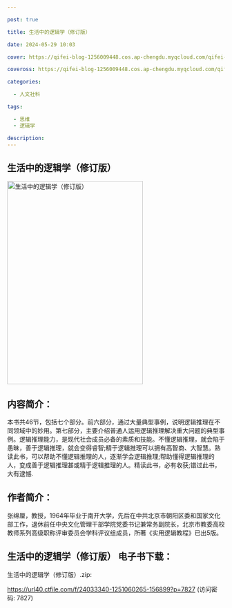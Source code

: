 ```yaml
---

post: true

title: 生活中的逻辑学（修订版）

date: 2024-05-29 10:03

cover: https://qifei-blog-1256009448.cos.ap-chengdu.myqcloud.com/qifei-blog/65c0ed729f345e8d03f95d79.jpg

coveross: https://qifei-blog-1256009448.cos.ap-chengdu.myqcloud.com/qifei-blog/65c0ed729f345e8d03f95d79.jpg

categories:

  - 人文社科

tags:

  - 思维
  - 逻辑学

description:
---
```




## 生活中的逻辑学（修订版）
<img alt=" 生活中的逻辑学（修订版）" class="aligncenter loading" data-was-processed="true" decoding="async" fetchpriority="high" height="471" src="https://qifei-blog-1256009448.cos.ap-chengdu.myqcloud.com/qifei-blog/65c0ed729f345e8d03f95d79.jpg " style="cursor: zoom-in;" width="314"/>

## 内容简介：

本书共46节，包括七个部分。前六部分，通过大量典型事例，说明逻辑推理在不同领域中的妙用。第七部分，主要介绍普通人运用逻辑推理解决重大问题的典型事例。逻辑推理能力，是现代社会成员必备的素质和技能。不懂逻辑推理，就会陷于愚昧，善于逻辑推理，就会变得睿智;精于逻辑推理可以拥有高智商、大智慧。熟读此书，可以帮助不懂逻辑推理的人，逐渐学会逻辑推理;帮助懂得逻辑推理的人，变成善于逻辑推理甚或精于逻辑推理的人。精读此书，必有收获;错过此书，大有逮憾.

## 作者简介：

张绵厘，教授，1964年毕业于南开大学，先后在中共北京市朝阳区委和国家文化部工作，退休前任中央文化管理干部学院党委书记兼常务副院长，北京市教委高校教师系列高级职称评审委员会学科评议组成员，所著《实用逻辑教程》已出5版。

## 生活中的逻辑学（修订版） 电子书下载：



生活中的逻辑学（修订版）.zip: 

https://url40.ctfile.com/f/24033340-1251060265-156899?p=7827 (访问密码: 7827)
